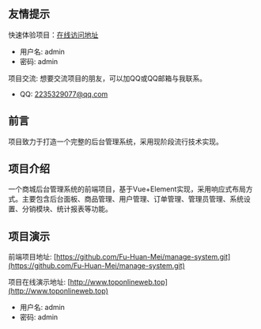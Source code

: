 ## 友情提示

快速体验项目：[在线访问地址](未明确实际链接，按原文格式保留)  
- 用户名: admin  
- 密码: admin  

项目交流: 想要交流项目的朋友，可以加QQ或QQ邮箱与我联系。  
- QQ: 2235329077@qq.com   


## 前言  

项目致力于打造一个完整的后台管理系统，采用现阶段流行技术实现。  


## 项目介绍  

一个商城后台管理系统的前端项目，基于Vue+Element实现，采用响应式布局方式。主要包含后台面板、商品管理、用户管理、订单管理、管理员管理、系统设置、分销模块、统计报表等功能。  


## 项目演示  

前端项目地址: [https://github.com/Fu-Huan-Mei/manage-system.git](https://github.com/Fu-Huan-Mei/manage-system.git)  

项目在线演示地址: [http://www.toponlineweb.top](http://www.toponlineweb.top)  
- 用户名: admin  
- 密码: admin  
